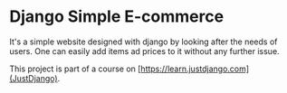 # Django Simple E-commerce

It's a simple website designed with django by looking after the needs of users. One can easily add items ad prices to it without any further issue.

This project is part of a course on [https://learn.justdjango.com](JustDjango).

